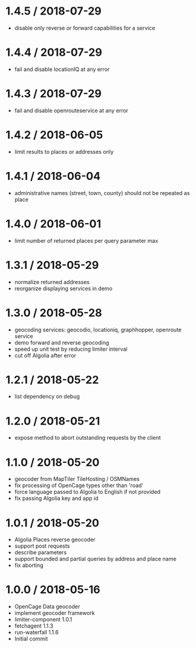 
1.4.5 / 2018-07-29
==================

 * disable only reverse or forward capabilities for a service

1.4.4 / 2018-07-29
==================

 * fail and disable locationIQ at any error

1.4.3 / 2018-07-29
==================

 * fail and disable openrouteservice at any error

1.4.2 / 2018-06-05
==================

 * limit results to places or addresses only

1.4.1 / 2018-06-04
==================

 * administrative names (street, town, county) should not be repeated as place

1.4.0 / 2018-06-01
==================

 * limit number of returned places per query parameter max

1.3.1 / 2018-05-29
==================

 * normalize returned addresses
 * reorganize displaying services in demo

1.3.0 / 2018-05-28
==================

 * geocoding services: geocodio, locationiq, graphhopper, openroute service
 * demo forward and reverse geocoding
 * speed up unit test by reducing limiter interval
 * cut off Algolia after error

1.2.1 / 2018-05-22
==================

 * list dependency on debug

1.2.0 / 2018-05-21
==================

 * expose method to abort outstanding requests by the client

1.1.0 / 2018-05-20
==================

 * geocoder from MapTiler TileHosting / OSMNames
 * fix processing of OpenCage types other than 'road'
 * force language passed to Algolia to English if not provided
 * fix passing Algolia key and app id

1.0.1 / 2018-05-20
==================

 * Algolia Places reverse geocoder
 * support post requests
 * describe parameters
 * support bounded and partial queries by address and place name
 * fix aborting

1.0.0 / 2018-05-16
==================

 * OpenCage Data geocoder
 * implement geocoder framework
 * limiter-component 1.0.1
 * fetchagent 1.1.3
 * run-waterfall 1.1.6
 * Initial commit
